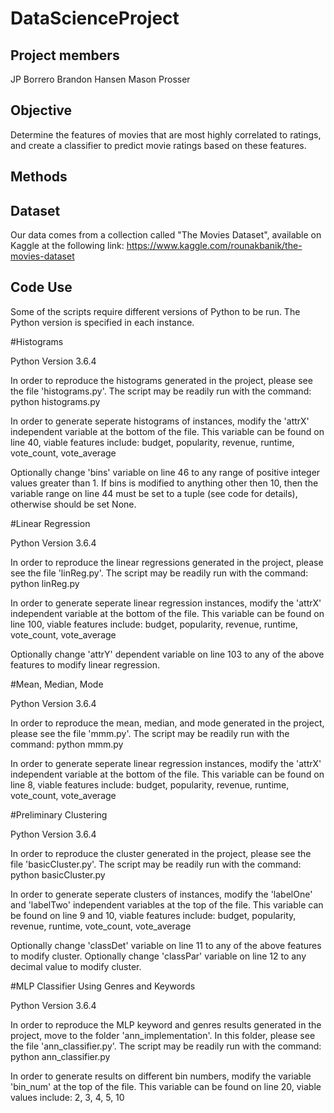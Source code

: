 # DataScienceProject
## Project members
JP Borrero
Brandon Hansen
Mason Prosser

## Objective
Determine the features of movies that are most highly correlated to ratings, and create a classifier to predict movie ratings based on these features.

## Methods

## Dataset
Our data comes from a collection called "The Movies Dataset", available on Kaggle at the following link:
https://www.kaggle.com/rounakbanik/the-movies-dataset


## Code Use

Some of the scripts require different versions of Python to be run.
The Python version is specified in each instance.

#Histograms

Python Version 3.6.4

In order to reproduce the histograms generated in the project, please see the file 'histograms.py'.
The script may be readily run with the command: 
	python histograms.py

In order to generate seperate histograms of instances, modify the 'attrX' independent variable at the bottom of the file.
This variable can be found on line 40, viable features include: 
	budget, popularity, revenue, runtime, vote_count, vote_average

Optionally change 'bins' variable on line 46 to any range of positive integer values greater than 1.
If bins is modified to anything other then 10, then the variable range on line 44 must be set to a tuple (see code for details), otherwise should be set None.


#Linear Regression

Python Version 3.6.4

In order to reproduce the linear regressions generated in the project, please see the file 'linReg.py'.
The script may be readily run with the command: 
	python linReg.py
	
In order to generate seperate linear regression instances, modify the 'attrX' independent variable at the bottom of the file.
This variable can be found on line 100, viable features include: 
	budget, popularity, revenue, runtime, vote_count, vote_average

Optionally change 'attrY' dependent variable on line 103 to any of the above features to modify linear regression.

#Mean, Median, Mode

Python Version 3.6.4

In order to reproduce the mean, median, and mode generated in the project, please see the file 'mmm.py'.
The script may be readily run with the command: 
	python mmm.py

In order to generate seperate linear regression instances, modify the 'attrX' independent variable at the bottom of the file.
This variable can be found on line 8, viable features include: 
	budget, popularity, revenue, runtime, vote_count, vote_average
	
#Preliminary Clustering

Python Version 3.6.4

In order to reproduce the cluster generated in the project, please see the file 'basicCluster.py'.
The script may be readily run with the command: 
	python basicCluster.py
	
In order to generate seperate clusters of instances, modify the 'labelOne' and 'labelTwo' independent variables at the top of the file.
This variable can be found on line 9 and 10, viable features include: 
	budget, popularity, revenue, runtime, vote_count, vote_average
	
Optionally change 'classDet' variable on line 11 to any of the above features to modify cluster.
Optionally change 'classPar' variable on line 12 to any decimal value to modify cluster.


#MLP Classifier Using Genres and Keywords

Python Version 3.6.4

In order to reproduce the MLP keyword and genres results generated in the project, move to the folder 'ann_implementation'.
In this folder, please see the file 'ann_classifier.py'.
The script may be readily run with the command: 
	python ann_classifier.py
	
In order to generate results on different bin numbers, modify the variable 'bin_num' at the top of the file.
This variable can be found on line 20, viable values include: 
	2, 3, 4, 5, 10

